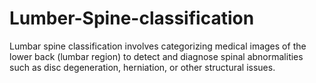 # Lumber-Spine-classification
Lumbar spine classification involves categorizing medical images of the lower back (lumbar region) to detect and diagnose spinal abnormalities such as disc degeneration, herniation, or other structural issues.
